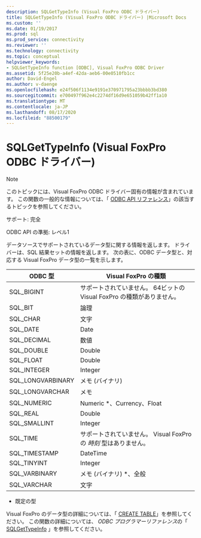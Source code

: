 ```yaml
---
description: SQLGetTypeInfo (Visual FoxPro ODBC ドライバー)
title: SQLGetTypeInfo (Visual FoxPro ODBC ドライバー) |Microsoft Docs
ms.custom: ''
ms.date: 01/19/2017
ms.prod: sql
ms.prod_service: connectivity
ms.reviewer: ''
ms.technology: connectivity
ms.topic: conceptual
helpviewer_keywords:
- SQLGetTypeInfo function [ODBC], Visual FoxPro ODBC Driver
ms.assetid: 5f25e20b-a4ef-42da-aeb6-00e0510fb1cc
author: David-Engel
ms.author: v-daenge
ms.openlocfilehash: e24f506f1134e9191e370971795a23bbbb3bd380
ms.sourcegitcommit: e700497f962e4c2274df16d9e651059b42ff1a10
ms.translationtype: MT
ms.contentlocale: ja-JP
ms.lasthandoff: 08/17/2020
ms.locfileid: "88500179"
---
```

# <a name="sqlgettypeinfo-visual-foxpro-odbc-driver"></a>SQLGetTypeInfo (Visual FoxPro ODBC ドライバー)
> [!NOTE]  
>  このトピックには、Visual FoxPro ODBC ドライバー固有の情報が含まれています。 この関数の一般的な情報については、「 [ODBC API リファレンス](../../odbc/reference/syntax/odbc-api-reference.md)」の該当するトピックを参照してください。  
  
 サポート: 完全  
  
 ODBC API の準拠: レベル1  
  
 データソースでサポートされているデータ型に関する情報を返します。 ドライバーは、SQL 結果セットの情報を返します。 次の表に、ODBC データ型と、対応する Visual FoxPro データ型の一覧を示します。  
  
|ODBC 型|Visual FoxPro の種類|  
|---------------|------------------------|  
|SQL_BIGINT|サポートされていません。 64ビットの Visual FoxPro の種類がありません。|  
|SQL_BIT|論理|  
|SQL_CHAR|文字|  
|SQL_DATE|Date|  
|SQL_DECIMAL|数値|  
|SQL_DOUBLE|Double|  
|SQL_FLOAT|Double|  
|SQL_INTEGER|Integer|  
|SQL_LONGVARBINARY|メモ (バイナリ)|  
|SQL_LONGVARCHAR|メモ|  
|SQL_NUMERIC|Numeric *、Currency、Float|  
|SQL_REAL|Double|  
|SQL_SMALLINT|Integer|  
|SQL_TIME|サポートされていません。 Visual FoxPro の *時刻* 型はありません。|  
|SQL_TIMESTAMP|DateTime|  
|SQL_TINYINT|Integer|  
|SQL_VARBINARY|メモ (バイナリ) *、全般|  
|SQL_VARCHAR|文字|  
  
 * 既定の型  
  
 Visual FoxPro のデータ型の詳細については、「 [CREATE TABLE](../../odbc/microsoft/create-table-sql-command.md)」を参照してください。 この関数の詳細については、 *ODBC プログラマーリファレンス*の「 [SQLGetTypeInfo](../../odbc/reference/syntax/sqlgettypeinfo-function.md) 」を参照してください。
